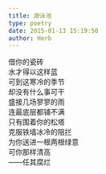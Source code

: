 ```yaml
---  
title: 游泳池  
type: poetry  
date: 2015-01-13 15:19:50  
author: Herb    
---  
```

借你的瓷砖  
水才得以这样蓝  
可到这寒冷的季节  
却没有什么事可干  
盛接几场寥寥的雨  
连最底层都铺不满  
只有围着你的松塔  
克服铁墙冰冷的阻拦  
为你送进一根两根绿意  
可你那样清高  
——任其腐烂